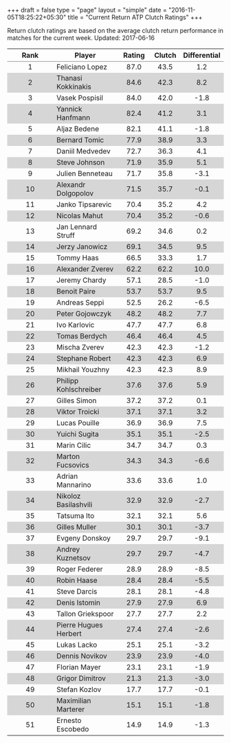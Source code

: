+++
draft = false
type = "page" 
layout = "simple"
date = "2016-11-05T18:25:22+05:30"
title = "Current Return ATP Clutch Ratings"
+++


Return clutch ratings are based on the average clutch return performance in matches for the current week. Updated: 2017-06-16


<table class='gmisc_table' style='border-collapse: collapse; margin-top: 1em; margin-bottom: 1em;' >
<thead>
<tr>
<th style='border-bottom: 1px solid grey; border-top: 2px solid grey; text-align: center;'>Rank</th>
<th style='border-bottom: 1px solid grey; border-top: 2px solid grey; text-align: center;'>Player</th>
<th style='border-bottom: 1px solid grey; border-top: 2px solid grey; text-align: center;'>Rating</th>
<th style='border-bottom: 1px solid grey; border-top: 2px solid grey; text-align: center;'>Clutch</th>
<th style='border-bottom: 1px solid grey; border-top: 2px solid grey; text-align: center;'>Differential</th>
</tr>
</thead>
<tbody>
<tr>
<td style='width:40%; text-align: center;'>1</td>
<td style='width:40%; text-align: left;'>Feliciano Lopez</td>
<td style='width:40%; text-align: center;'>87.0</td>
<td style='width:40%; text-align: center;'>43.5</td>
<td style='width:40%; text-align: center;'>1.2</td>
</tr>
<tr style='background-color: #d6d6d6;'>
<td style='width:40%; background-color: #d6d6d6; text-align: center;'>2</td>
<td style='width:40%; background-color: #d6d6d6; text-align: left;'>Thanasi Kokkinakis</td>
<td style='width:40%; background-color: #d6d6d6; text-align: center;'>84.6</td>
<td style='width:40%; background-color: #d6d6d6; text-align: center;'>42.3</td>
<td style='width:40%; background-color: #d6d6d6; text-align: center;'>8.2</td>
</tr>
<tr>
<td style='width:40%; text-align: center;'>3</td>
<td style='width:40%; text-align: left;'>Vasek Pospisil</td>
<td style='width:40%; text-align: center;'>84.0</td>
<td style='width:40%; text-align: center;'>42.0</td>
<td style='width:40%; text-align: center;'>-1.8</td>
</tr>
<tr style='background-color: #d6d6d6;'>
<td style='width:40%; background-color: #d6d6d6; text-align: center;'>4</td>
<td style='width:40%; background-color: #d6d6d6; text-align: left;'>Yannick Hanfmann</td>
<td style='width:40%; background-color: #d6d6d6; text-align: center;'>82.4</td>
<td style='width:40%; background-color: #d6d6d6; text-align: center;'>41.2</td>
<td style='width:40%; background-color: #d6d6d6; text-align: center;'>3.1</td>
</tr>
<tr>
<td style='width:40%; text-align: center;'>5</td>
<td style='width:40%; text-align: left;'>Aljaz Bedene</td>
<td style='width:40%; text-align: center;'>82.1</td>
<td style='width:40%; text-align: center;'>41.1</td>
<td style='width:40%; text-align: center;'>-1.8</td>
</tr>
<tr style='background-color: #d6d6d6;'>
<td style='width:40%; background-color: #d6d6d6; text-align: center;'>6</td>
<td style='width:40%; background-color: #d6d6d6; text-align: left;'>Bernard Tomic</td>
<td style='width:40%; background-color: #d6d6d6; text-align: center;'>77.9</td>
<td style='width:40%; background-color: #d6d6d6; text-align: center;'>38.9</td>
<td style='width:40%; background-color: #d6d6d6; text-align: center;'>3.3</td>
</tr>
<tr>
<td style='width:40%; text-align: center;'>7</td>
<td style='width:40%; text-align: left;'>Daniil Medvedev</td>
<td style='width:40%; text-align: center;'>72.7</td>
<td style='width:40%; text-align: center;'>36.3</td>
<td style='width:40%; text-align: center;'>4.1</td>
</tr>
<tr style='background-color: #d6d6d6;'>
<td style='width:40%; background-color: #d6d6d6; text-align: center;'>8</td>
<td style='width:40%; background-color: #d6d6d6; text-align: left;'>Steve Johnson</td>
<td style='width:40%; background-color: #d6d6d6; text-align: center;'>71.9</td>
<td style='width:40%; background-color: #d6d6d6; text-align: center;'>35.9</td>
<td style='width:40%; background-color: #d6d6d6; text-align: center;'>5.1</td>
</tr>
<tr>
<td style='width:40%; text-align: center;'>9</td>
<td style='width:40%; text-align: left;'>Julien Benneteau</td>
<td style='width:40%; text-align: center;'>71.7</td>
<td style='width:40%; text-align: center;'>35.8</td>
<td style='width:40%; text-align: center;'>-3.1</td>
</tr>
<tr style='background-color: #d6d6d6;'>
<td style='width:40%; background-color: #d6d6d6; text-align: center;'>10</td>
<td style='width:40%; background-color: #d6d6d6; text-align: left;'>Alexandr Dolgopolov</td>
<td style='width:40%; background-color: #d6d6d6; text-align: center;'>71.5</td>
<td style='width:40%; background-color: #d6d6d6; text-align: center;'>35.7</td>
<td style='width:40%; background-color: #d6d6d6; text-align: center;'>-0.1</td>
</tr>
<tr>
<td style='width:40%; text-align: center;'>11</td>
<td style='width:40%; text-align: left;'>Janko Tipsarevic</td>
<td style='width:40%; text-align: center;'>70.4</td>
<td style='width:40%; text-align: center;'>35.2</td>
<td style='width:40%; text-align: center;'>4.2</td>
</tr>
<tr style='background-color: #d6d6d6;'>
<td style='width:40%; background-color: #d6d6d6; text-align: center;'>12</td>
<td style='width:40%; background-color: #d6d6d6; text-align: left;'>Nicolas Mahut</td>
<td style='width:40%; background-color: #d6d6d6; text-align: center;'>70.4</td>
<td style='width:40%; background-color: #d6d6d6; text-align: center;'>35.2</td>
<td style='width:40%; background-color: #d6d6d6; text-align: center;'>-0.6</td>
</tr>
<tr>
<td style='width:40%; text-align: center;'>13</td>
<td style='width:40%; text-align: left;'>Jan Lennard Struff</td>
<td style='width:40%; text-align: center;'>69.2</td>
<td style='width:40%; text-align: center;'>34.6</td>
<td style='width:40%; text-align: center;'>0.2</td>
</tr>
<tr style='background-color: #d6d6d6;'>
<td style='width:40%; background-color: #d6d6d6; text-align: center;'>14</td>
<td style='width:40%; background-color: #d6d6d6; text-align: left;'>Jerzy Janowicz</td>
<td style='width:40%; background-color: #d6d6d6; text-align: center;'>69.1</td>
<td style='width:40%; background-color: #d6d6d6; text-align: center;'>34.5</td>
<td style='width:40%; background-color: #d6d6d6; text-align: center;'>9.5</td>
</tr>
<tr>
<td style='width:40%; text-align: center;'>15</td>
<td style='width:40%; text-align: left;'>Tommy Haas</td>
<td style='width:40%; text-align: center;'>66.5</td>
<td style='width:40%; text-align: center;'>33.3</td>
<td style='width:40%; text-align: center;'>1.7</td>
</tr>
<tr style='background-color: #d6d6d6;'>
<td style='width:40%; background-color: #d6d6d6; text-align: center;'>16</td>
<td style='width:40%; background-color: #d6d6d6; text-align: left;'>Alexander Zverev</td>
<td style='width:40%; background-color: #d6d6d6; text-align: center;'>62.2</td>
<td style='width:40%; background-color: #d6d6d6; text-align: center;'>62.2</td>
<td style='width:40%; background-color: #d6d6d6; text-align: center;'>10.0</td>
</tr>
<tr>
<td style='width:40%; text-align: center;'>17</td>
<td style='width:40%; text-align: left;'>Jeremy Chardy</td>
<td style='width:40%; text-align: center;'>57.1</td>
<td style='width:40%; text-align: center;'>28.5</td>
<td style='width:40%; text-align: center;'>-1.0</td>
</tr>
<tr style='background-color: #d6d6d6;'>
<td style='width:40%; background-color: #d6d6d6; text-align: center;'>18</td>
<td style='width:40%; background-color: #d6d6d6; text-align: left;'>Benoit Paire</td>
<td style='width:40%; background-color: #d6d6d6; text-align: center;'>53.7</td>
<td style='width:40%; background-color: #d6d6d6; text-align: center;'>53.7</td>
<td style='width:40%; background-color: #d6d6d6; text-align: center;'>9.5</td>
</tr>
<tr>
<td style='width:40%; text-align: center;'>19</td>
<td style='width:40%; text-align: left;'>Andreas Seppi</td>
<td style='width:40%; text-align: center;'>52.5</td>
<td style='width:40%; text-align: center;'>26.2</td>
<td style='width:40%; text-align: center;'>-6.5</td>
</tr>
<tr style='background-color: #d6d6d6;'>
<td style='width:40%; background-color: #d6d6d6; text-align: center;'>20</td>
<td style='width:40%; background-color: #d6d6d6; text-align: left;'>Peter Gojowczyk</td>
<td style='width:40%; background-color: #d6d6d6; text-align: center;'>48.2</td>
<td style='width:40%; background-color: #d6d6d6; text-align: center;'>48.2</td>
<td style='width:40%; background-color: #d6d6d6; text-align: center;'>7.7</td>
</tr>
<tr>
<td style='width:40%; text-align: center;'>21</td>
<td style='width:40%; text-align: left;'>Ivo Karlovic</td>
<td style='width:40%; text-align: center;'>47.7</td>
<td style='width:40%; text-align: center;'>47.7</td>
<td style='width:40%; text-align: center;'>6.8</td>
</tr>
<tr style='background-color: #d6d6d6;'>
<td style='width:40%; background-color: #d6d6d6; text-align: center;'>22</td>
<td style='width:40%; background-color: #d6d6d6; text-align: left;'>Tomas Berdych</td>
<td style='width:40%; background-color: #d6d6d6; text-align: center;'>46.4</td>
<td style='width:40%; background-color: #d6d6d6; text-align: center;'>46.4</td>
<td style='width:40%; background-color: #d6d6d6; text-align: center;'>4.5</td>
</tr>
<tr>
<td style='width:40%; text-align: center;'>23</td>
<td style='width:40%; text-align: left;'>Mischa Zverev</td>
<td style='width:40%; text-align: center;'>42.3</td>
<td style='width:40%; text-align: center;'>42.3</td>
<td style='width:40%; text-align: center;'>-1.2</td>
</tr>
<tr style='background-color: #d6d6d6;'>
<td style='width:40%; background-color: #d6d6d6; text-align: center;'>24</td>
<td style='width:40%; background-color: #d6d6d6; text-align: left;'>Stephane Robert</td>
<td style='width:40%; background-color: #d6d6d6; text-align: center;'>42.3</td>
<td style='width:40%; background-color: #d6d6d6; text-align: center;'>42.3</td>
<td style='width:40%; background-color: #d6d6d6; text-align: center;'>6.9</td>
</tr>
<tr>
<td style='width:40%; text-align: center;'>25</td>
<td style='width:40%; text-align: left;'>Mikhail Youzhny</td>
<td style='width:40%; text-align: center;'>42.3</td>
<td style='width:40%; text-align: center;'>42.3</td>
<td style='width:40%; text-align: center;'>8.9</td>
</tr>
<tr style='background-color: #d6d6d6;'>
<td style='width:40%; background-color: #d6d6d6; text-align: center;'>26</td>
<td style='width:40%; background-color: #d6d6d6; text-align: left;'>Philipp Kohlschreiber</td>
<td style='width:40%; background-color: #d6d6d6; text-align: center;'>37.6</td>
<td style='width:40%; background-color: #d6d6d6; text-align: center;'>37.6</td>
<td style='width:40%; background-color: #d6d6d6; text-align: center;'>5.9</td>
</tr>
<tr>
<td style='width:40%; text-align: center;'>27</td>
<td style='width:40%; text-align: left;'>Gilles Simon</td>
<td style='width:40%; text-align: center;'>37.2</td>
<td style='width:40%; text-align: center;'>37.2</td>
<td style='width:40%; text-align: center;'>0.1</td>
</tr>
<tr style='background-color: #d6d6d6;'>
<td style='width:40%; background-color: #d6d6d6; text-align: center;'>28</td>
<td style='width:40%; background-color: #d6d6d6; text-align: left;'>Viktor Troicki</td>
<td style='width:40%; background-color: #d6d6d6; text-align: center;'>37.1</td>
<td style='width:40%; background-color: #d6d6d6; text-align: center;'>37.1</td>
<td style='width:40%; background-color: #d6d6d6; text-align: center;'>3.2</td>
</tr>
<tr>
<td style='width:40%; text-align: center;'>29</td>
<td style='width:40%; text-align: left;'>Lucas Pouille</td>
<td style='width:40%; text-align: center;'>36.9</td>
<td style='width:40%; text-align: center;'>36.9</td>
<td style='width:40%; text-align: center;'>7.5</td>
</tr>
<tr style='background-color: #d6d6d6;'>
<td style='width:40%; background-color: #d6d6d6; text-align: center;'>30</td>
<td style='width:40%; background-color: #d6d6d6; text-align: left;'>Yuichi Sugita</td>
<td style='width:40%; background-color: #d6d6d6; text-align: center;'>35.1</td>
<td style='width:40%; background-color: #d6d6d6; text-align: center;'>35.1</td>
<td style='width:40%; background-color: #d6d6d6; text-align: center;'>-2.5</td>
</tr>
<tr>
<td style='width:40%; text-align: center;'>31</td>
<td style='width:40%; text-align: left;'>Marin Cilic</td>
<td style='width:40%; text-align: center;'>34.7</td>
<td style='width:40%; text-align: center;'>34.7</td>
<td style='width:40%; text-align: center;'>0.3</td>
</tr>
<tr style='background-color: #d6d6d6;'>
<td style='width:40%; background-color: #d6d6d6; text-align: center;'>32</td>
<td style='width:40%; background-color: #d6d6d6; text-align: left;'>Marton Fucsovics</td>
<td style='width:40%; background-color: #d6d6d6; text-align: center;'>34.3</td>
<td style='width:40%; background-color: #d6d6d6; text-align: center;'>34.3</td>
<td style='width:40%; background-color: #d6d6d6; text-align: center;'>-6.6</td>
</tr>
<tr>
<td style='width:40%; text-align: center;'>33</td>
<td style='width:40%; text-align: left;'>Adrian Mannarino</td>
<td style='width:40%; text-align: center;'>33.6</td>
<td style='width:40%; text-align: center;'>33.6</td>
<td style='width:40%; text-align: center;'>1.0</td>
</tr>
<tr style='background-color: #d6d6d6;'>
<td style='width:40%; background-color: #d6d6d6; text-align: center;'>34</td>
<td style='width:40%; background-color: #d6d6d6; text-align: left;'>Nikoloz Basilashvili</td>
<td style='width:40%; background-color: #d6d6d6; text-align: center;'>32.9</td>
<td style='width:40%; background-color: #d6d6d6; text-align: center;'>32.9</td>
<td style='width:40%; background-color: #d6d6d6; text-align: center;'>-2.7</td>
</tr>
<tr>
<td style='width:40%; text-align: center;'>35</td>
<td style='width:40%; text-align: left;'>Tatsuma Ito</td>
<td style='width:40%; text-align: center;'>32.1</td>
<td style='width:40%; text-align: center;'>32.1</td>
<td style='width:40%; text-align: center;'>5.6</td>
</tr>
<tr style='background-color: #d6d6d6;'>
<td style='width:40%; background-color: #d6d6d6; text-align: center;'>36</td>
<td style='width:40%; background-color: #d6d6d6; text-align: left;'>Gilles Muller</td>
<td style='width:40%; background-color: #d6d6d6; text-align: center;'>30.1</td>
<td style='width:40%; background-color: #d6d6d6; text-align: center;'>30.1</td>
<td style='width:40%; background-color: #d6d6d6; text-align: center;'>-3.7</td>
</tr>
<tr>
<td style='width:40%; text-align: center;'>37</td>
<td style='width:40%; text-align: left;'>Evgeny Donskoy</td>
<td style='width:40%; text-align: center;'>29.7</td>
<td style='width:40%; text-align: center;'>29.7</td>
<td style='width:40%; text-align: center;'>-9.1</td>
</tr>
<tr style='background-color: #d6d6d6;'>
<td style='width:40%; background-color: #d6d6d6; text-align: center;'>38</td>
<td style='width:40%; background-color: #d6d6d6; text-align: left;'>Andrey Kuznetsov</td>
<td style='width:40%; background-color: #d6d6d6; text-align: center;'>29.7</td>
<td style='width:40%; background-color: #d6d6d6; text-align: center;'>29.7</td>
<td style='width:40%; background-color: #d6d6d6; text-align: center;'>-4.7</td>
</tr>
<tr>
<td style='width:40%; text-align: center;'>39</td>
<td style='width:40%; text-align: left;'>Roger Federer</td>
<td style='width:40%; text-align: center;'>28.9</td>
<td style='width:40%; text-align: center;'>28.9</td>
<td style='width:40%; text-align: center;'>-8.5</td>
</tr>
<tr style='background-color: #d6d6d6;'>
<td style='width:40%; background-color: #d6d6d6; text-align: center;'>40</td>
<td style='width:40%; background-color: #d6d6d6; text-align: left;'>Robin Haase</td>
<td style='width:40%; background-color: #d6d6d6; text-align: center;'>28.4</td>
<td style='width:40%; background-color: #d6d6d6; text-align: center;'>28.4</td>
<td style='width:40%; background-color: #d6d6d6; text-align: center;'>-5.5</td>
</tr>
<tr>
<td style='width:40%; text-align: center;'>41</td>
<td style='width:40%; text-align: left;'>Steve Darcis</td>
<td style='width:40%; text-align: center;'>28.1</td>
<td style='width:40%; text-align: center;'>28.1</td>
<td style='width:40%; text-align: center;'>-4.8</td>
</tr>
<tr style='background-color: #d6d6d6;'>
<td style='width:40%; background-color: #d6d6d6; text-align: center;'>42</td>
<td style='width:40%; background-color: #d6d6d6; text-align: left;'>Denis Istomin</td>
<td style='width:40%; background-color: #d6d6d6; text-align: center;'>27.9</td>
<td style='width:40%; background-color: #d6d6d6; text-align: center;'>27.9</td>
<td style='width:40%; background-color: #d6d6d6; text-align: center;'>6.9</td>
</tr>
<tr>
<td style='width:40%; text-align: center;'>43</td>
<td style='width:40%; text-align: left;'>Tallon Griekspoor</td>
<td style='width:40%; text-align: center;'>27.7</td>
<td style='width:40%; text-align: center;'>27.7</td>
<td style='width:40%; text-align: center;'>2.2</td>
</tr>
<tr style='background-color: #d6d6d6;'>
<td style='width:40%; background-color: #d6d6d6; text-align: center;'>44</td>
<td style='width:40%; background-color: #d6d6d6; text-align: left;'>Pierre Hugues Herbert</td>
<td style='width:40%; background-color: #d6d6d6; text-align: center;'>27.4</td>
<td style='width:40%; background-color: #d6d6d6; text-align: center;'>27.4</td>
<td style='width:40%; background-color: #d6d6d6; text-align: center;'>-2.6</td>
</tr>
<tr>
<td style='width:40%; text-align: center;'>45</td>
<td style='width:40%; text-align: left;'>Lukas Lacko</td>
<td style='width:40%; text-align: center;'>25.1</td>
<td style='width:40%; text-align: center;'>25.1</td>
<td style='width:40%; text-align: center;'>-3.2</td>
</tr>
<tr style='background-color: #d6d6d6;'>
<td style='width:40%; background-color: #d6d6d6; text-align: center;'>46</td>
<td style='width:40%; background-color: #d6d6d6; text-align: left;'>Dennis Novikov</td>
<td style='width:40%; background-color: #d6d6d6; text-align: center;'>23.9</td>
<td style='width:40%; background-color: #d6d6d6; text-align: center;'>23.9</td>
<td style='width:40%; background-color: #d6d6d6; text-align: center;'>-4.0</td>
</tr>
<tr>
<td style='width:40%; text-align: center;'>47</td>
<td style='width:40%; text-align: left;'>Florian Mayer</td>
<td style='width:40%; text-align: center;'>23.1</td>
<td style='width:40%; text-align: center;'>23.1</td>
<td style='width:40%; text-align: center;'>-1.9</td>
</tr>
<tr style='background-color: #d6d6d6;'>
<td style='width:40%; background-color: #d6d6d6; text-align: center;'>48</td>
<td style='width:40%; background-color: #d6d6d6; text-align: left;'>Grigor Dimitrov</td>
<td style='width:40%; background-color: #d6d6d6; text-align: center;'>21.3</td>
<td style='width:40%; background-color: #d6d6d6; text-align: center;'>21.3</td>
<td style='width:40%; background-color: #d6d6d6; text-align: center;'>-3.0</td>
</tr>
<tr>
<td style='width:40%; text-align: center;'>49</td>
<td style='width:40%; text-align: left;'>Stefan Kozlov</td>
<td style='width:40%; text-align: center;'>17.7</td>
<td style='width:40%; text-align: center;'>17.7</td>
<td style='width:40%; text-align: center;'>-0.1</td>
</tr>
<tr style='background-color: #d6d6d6;'>
<td style='width:40%; background-color: #d6d6d6; text-align: center;'>50</td>
<td style='width:40%; background-color: #d6d6d6; text-align: left;'>Maximilian Marterer</td>
<td style='width:40%; background-color: #d6d6d6; text-align: center;'>15.1</td>
<td style='width:40%; background-color: #d6d6d6; text-align: center;'>15.1</td>
<td style='width:40%; background-color: #d6d6d6; text-align: center;'>-1.8</td>
</tr>
<tr>
<td style='width:40%; border-bottom: 2px solid grey; text-align: center;'>51</td>
<td style='width:40%; border-bottom: 2px solid grey; text-align: left;'>Ernesto Escobedo</td>
<td style='width:40%; border-bottom: 2px solid grey; text-align: center;'>14.9</td>
<td style='width:40%; border-bottom: 2px solid grey; text-align: center;'>14.9</td>
<td style='width:40%; border-bottom: 2px solid grey; text-align: center;'>-1.3</td>
</tr>
</tbody>
</table>
